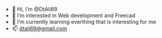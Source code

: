 - 👋 Hi, I’m @DtAli69
- 👀 I’m interested in Web development and Freecad
- 🌱 I’m currently learning everthing that is interesting for me
- 📫 dtali69@gmail.com

<!---
DtAli69/DtAli69 is a ✨ special ✨ repository because its `README.md` (this file) appears on your GitHub profile.
You can click the Preview link to take a look at your changes.
--->
